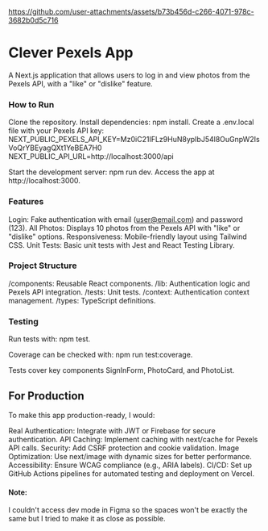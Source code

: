


https://github.com/user-attachments/assets/b73b456d-c266-4071-978c-3682b0d5c716


# Clever Pexels App
A Next.js application that allows users to log in and view photos from the Pexels API, with a "like" or "dislike" feature.

### How to Run

Clone the repository.
Install dependencies: npm install.
Create a .env.local file with your Pexels API key: NEXT_PUBLIC_PEXELS_API_KEY=Mz0iC21IFLz9HuN8ypIbJ54l8OuGnpW2IsVoQrYBEyagQXt1YeBEA7H0
NEXT_PUBLIC_API_URL=http://localhost:3000/api

Start the development server: npm run dev.
Access the app at http://localhost:3000.

### Features

Login: Fake authentication with email (user@email.com) and password (123).
All Photos: Displays 10 photos from the Pexels API with "like" or "dislike" options.
Responsiveness: Mobile-friendly layout using Tailwind CSS.
Unit Tests: Basic unit tests with Jest and React Testing Library.

### Project Structure

/components: Reusable React components.
/lib: Authentication logic and Pexels API integration.
/tests: Unit tests.
/context: Authentication context management.
/types: TypeScript definitions.

### Testing
Run tests with: npm test.

Coverage can be checked with: npm run test:coverage.

Tests cover key components SignInForm, PhotoCard, and PhotoList.

## For Production
To make this app production-ready, I would:

Real Authentication: Integrate with JWT or Firebase for secure authentication.
API Caching: Implement caching with next/cache for Pexels API calls.
Security: Add CSRF protection and cookie validation.
Image Optimization: Use next/image with dynamic sizes for better performance.
Accessibility: Ensure WCAG compliance (e.g., ARIA labels).
CI/CD: Set up GitHub Actions pipelines for automated testing and deployment on Vercel.

#### Note: 
I couldn't access dev mode in Figma so the spaces won't be exactly the same but I tried to make it as close as possible.
